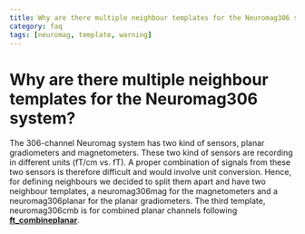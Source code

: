 ```yaml
---
title: Why are there multiple neighbour templates for the Neuromag306 system?
category: faq
tags: [neuromag, template, warning]
---
```


# Why are there multiple neighbour templates for the Neuromag306 system?

The 306-channel Neuromag system has two kind of sensors, planar gradiometers and magnetometers. These two kind of sensors are recording in different units (fT/cm vs. fT). A proper combination of signals from these two sensors is therefore difficult and would involve unit conversion. Hence, for defining neighbours we decided to split them apart and have two neighbour templates, a neuromag306mag for the magnetometers and a neuromag306planar for the planar gradiometers. The third template, neuromag306cmb is for combined planar channels following **[ft_combineplanar](/reference/ft_combineplanar)**.

